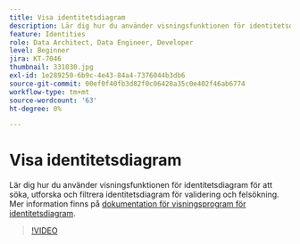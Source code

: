 ```yaml
---
title: Visa identitetsdiagram
description: Lär dig hur du använder visningsfunktionen för identitetsdiagram för att söka, utforska och filtrera identitetsdiagram för validering och felsökning.
feature: Identities
role: Data Architect, Data Engineer, Developer
level: Beginner
jira: KT-7046
thumbnail: 331030.jpg
exl-id: 1e289250-6b9c-4e43-84a4-7376044b3db6
source-git-commit: 00ef0f40fb3d82f0c06428a35c0e402f46ab6774
workflow-type: tm+mt
source-wordcount: '63'
ht-degree: 0%

---
```


# Visa identitetsdiagram

Lär dig hur du använder visningsfunktionen för identitetsdiagram för att söka, utforska och filtrera identitetsdiagram för validering och felsökning. Mer information finns på [dokumentation för visningsprogram för identitetsdiagram](https://experienceleague.adobe.com/docs/experience-platform/identity/ui/identity-graph-viewer.html).

>[!VIDEO](https://video.tv.adobe.com/v/331030?learn=on)


